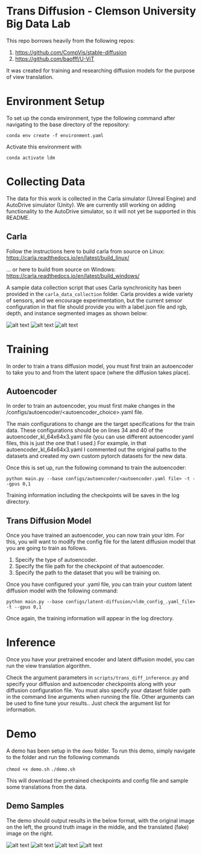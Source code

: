 # Trans Diffusion - Clemson University Big Data Lab

This repo borrows heavily from the following repos:
1. https://github.com/CompVis/stable-diffusion
2. https://github.com/baofff/U-ViT

It was created for training and researching diffusion models for the purpose of view translation.

# Environment Setup
To set up the conda environment, type the following command after navigating to the base directory of the repository:

```conda env create -f environment.yaml```

Activate this environment with

```conda activate ldm```

# Collecting Data

The data for this work is collected in the Carla simulator (Unreal Engine) and AutoDrive simulator (Unity). We are currently still working on adding functionality to the AutoDrive simulator, so it will not yet be supported in this README.

## Carla
Follow the instructions here to build carla from source on Linux: https://carla.readthedocs.io/en/latest/build_linux/

... or here to build from source on Windows: https://carla.readthedocs.io/en/latest/build_windows/

A sample data collection script that uses Carla synchronicity has been provided in the `carla_data_collection` folder. Carla provides a wide variety of sensors, and we encourage experimentation, but the current sensor configuration in that file should provide you with a label.json file and rgb, depth, and instance segmented images as shown below:

![alt text](https://github.com/gbbyrd/DiffViewTrans/blob/main/demo/demo_1d_dataset/rgb_img_0000000.png?raw=true)
![alt text](https://github.com/gbbyrd/DiffViewTrans/blob/main/demo/demo_1d_dataset/depth_img_0000000.png?raw=true)
![alt text](https://github.com/gbbyrd/DiffViewTrans/blob/main/demo/demo_1d_dataset/instance_segmentation_img_0000000.png?raw=true)

# Training

In order to train a trans diffusion model, you must first train an autoencoder to take you to and from the latent space (where the diffusion takes place).

## Autoencoder
In order to train an autoencoder, you must first make changes in the /configs/autoencoder/<autoencoder_choice>.yaml file.

The main configurations to change are the target specifications for the train data. These configurations should be on lines 34 and 40 of the autoencoder_kl_64x64x3.yaml file (you can use different autoencoder.yaml files, this is just the one that I used.) For example, in that autoencoder_kl_64x64x3.yaml I commented out the original paths to the datasets and created my own custom pytorch datasets for the new data. 

Once this is set up, run the following command to train the autoencoder:

```python main.py --base configs/autoencoder/<autoencoder.yaml file> -t --gpus 0,1```

Training information including the checkpoints will be saves in the log directory.

## Trans Diffusion Model

Once you have trained an autoencoder, you can now train your ldm. For this, you will want to modify the config file for the latent diffusion model that you are going to train as follows.

1. Specify the type of autoencoder.
2. Specify the file path for the checkpoint of that autoencoder.
3. Specify the path to the dataset that you will be training on.

Once you have configured your .yaml file, you can train your custom latent diffusion model with the following command:

```python main.py --base configs/latent-diffusion/<ldm_config_.yaml_file> -t --gpus 0,1```

Once again, the training information will appear in the log directory.

# Inference

Once you have your pretrained encoder and latent diffusion model, you can run the view translation algorithm.

Check the argument parameters in `scripts/trans_diff_inference.py` and specify your diffusion and autoencoder checkpoints along with your diffusion configuration file. You must also specify your dataset folder path in the command line arguments when running the file. Other arguments can be used to fine tune your results.. Just check the argument list for information.

# Demo

A demo has been setup in the `demo` folder. To run this demo, simply navigate to the folder and run the following commands

```chmod +x demo.sh```
```./demo.sh```

This will download the pretrained checkpoints and config file and sample some translations from the data.

## Demo Samples

The demo should output results in the below format, with the original image on the left, the ground truth image in the middle, and the translated (fake) image on the right.

![alt text](https://github.com/gbbyrd/DiffViewTrans/blob/main/demo/samples_ref/sample_0.png?raw=true)
![alt text](https://github.com/gbbyrd/DiffViewTrans/blob/main/demo/samples_ref/sample_1.png?raw=true)
![alt text](https://github.com/gbbyrd/DiffViewTrans/blob/main/demo/samples_ref/sample_2.png?raw=true)
![alt text](https://github.com/gbbyrd/DiffViewTrans/blob/main/demo/samples_ref/sample_3.png?raw=true)